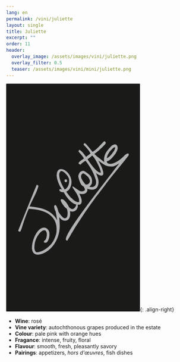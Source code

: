 ```yaml
---
lang: en 
permalink: /vini/juliette
layout: single
title: Juliette 
excerpt: ""
order: 11
header:
  overlay_image: /assets/images/vini/juliette.png
  overlay_filter: 0.5
  teaser: /assets/images/vini/mini/juliette.png
---
```

![Juliette](/assets/images/vini/juliette.png){: .align-right}

- **Wine**: rosé 
- **Vine variety**: autochthonous grapes produced in the estate
- **Colour**: pale pink with orange hues
- **Fragance**: intense, fruity, floral
- **Flavour**: smooth, fresh, pleasantly savory
- **Pairings**: appetizers, _hors d'œuvres_, fish dishes
